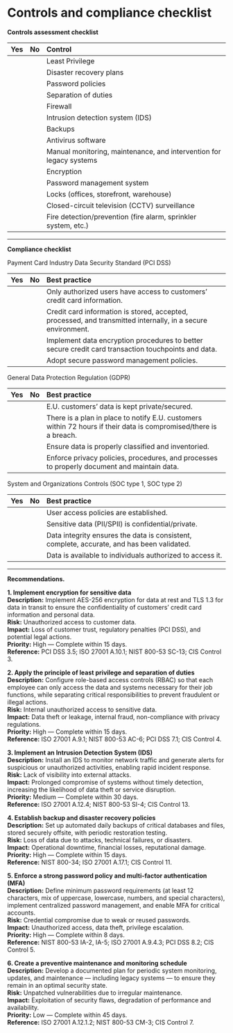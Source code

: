 # Controls and compliance checklist

**Controls assessment checklist**

|   Yes |     No | Control |
| ----- | ----- | :---- |
|  |  | Least Privilege |
|  |  | Disaster recovery plans |
|  |  | Password policies |
|  |  | Separation of duties |
|  |  | Firewall |
|  |  | Intrusion detection system (IDS) |
|  |  | Backups |
|  |  | Antivirus software |
|  |  | Manual monitoring, maintenance, and intervention for legacy systems |
|  |  | Encryption |
|  |  | Password management system |
|  |  | Locks (offices, storefront, warehouse) |
|  |  | Closed-circuit television (CCTV) surveillance |
|  |  | Fire detection/prevention (fire alarm, sprinkler system, etc.) |

---

**Compliance checklist**

Payment Card Industry Data Security Standard (PCI DSS)

| Yes |     No | Best practice |
| ----- | ----- | :---- |
|  |  | Only authorized users have access to customers’ credit card information.  |
|  |  | Credit card information is stored, accepted, processed, and transmitted internally, in a secure environment. |
|  |  | Implement data encryption procedures to better secure credit card transaction touchpoints and data.  |
|  |  | Adopt secure password management policies. |

General Data Protection Regulation (GDPR)

| Yes |     No | Best practice |
| ----- | ----- | :---- |
|  |  | E.U. customers’ data is kept private/secured. |
|  |  | There is a plan in place to notify E.U. customers within 72 hours if their data is compromised/there is a breach. |
|  |  | Ensure data is properly classified and inventoried. |
|  |  | Enforce privacy policies, procedures, and processes to properly document and maintain data. |

System and Organizations Controls (SOC type 1, SOC type 2\) 

| Yes |     No | Best practice |
| ----- | ----- | :---- |
|  |  | User access policies are established. |
|  |  | Sensitive data (PII/SPII) is confidential/private. |
|  |  | Data integrity ensures the data is consistent, complete, accurate, and has been validated. |
|  |  | Data is available to individuals authorized to access it. |

---

**Recommendations.**

**1\. Implement encryption for sensitive data**  
**Description:** Implement AES-256 encryption for data at rest and TLS 1.3 for data in transit to ensure the confidentiality of customers’ credit card information and personal data.  
**Risk:** Unauthorized access to customer data.  
**Impact:** Loss of customer trust, regulatory penalties (PCI DSS), and potential legal actions.  
**Priority:** High — Complete within 15 days.  
**Reference:** PCI DSS 3.5; ISO 27001 A.10.1; NIST 800-53 SC-13; CIS Control 3\.

**2\. Apply the principle of least privilege and separation of duties**  
**Description:** Configure role-based access controls (RBAC) so that each employee can only access the data and systems necessary for their job functions, while separating critical responsibilities to prevent fraudulent or illegal actions.  
**Risk:** Internal unauthorized access to sensitive data.  
**Impact:** Data theft or leakage, internal fraud, non-compliance with privacy regulations.  
**Priority:** High — Complete within 15 days.  
**Reference:** ISO 27001 A.9.1; NIST 800-53 AC-6; PCI DSS 7.1; CIS Control 4\.

**3\. Implement an Intrusion Detection System (IDS)**  
**Description:** Install an IDS to monitor network traffic and generate alerts for suspicious or unauthorized activities, enabling rapid incident response.  
**Risk:** Lack of visibility into external attacks.  
**Impact:** Prolonged compromise of systems without timely detection, increasing the likelihood of data theft or service disruption.  
**Priority:** Medium — Complete within 30 days.  
**Reference:** ISO 27001 A.12.4; NIST 800-53 SI-4; CIS Control 13\.

**4\. Establish backup and disaster recovery policies**  
**Description:** Set up automated daily backups of critical databases and files, stored securely offsite, with periodic restoration testing.  
**Risk:** Loss of data due to attacks, technical failures, or disasters.  
**Impact:** Operational downtime, financial losses, reputational damage.  
**Priority:** High — Complete within 15 days.  
**Reference:** NIST 800-34; ISO 27001 A.17.1; CIS Control 11\.

**5\. Enforce a strong password policy and multi-factor authentication (MFA)**  
**Description:** Define minimum password requirements (at least 12 characters, mix of uppercase, lowercase, numbers, and special characters), implement centralized password management, and enable MFA for critical accounts.  
**Risk:** Credential compromise due to weak or reused passwords.  
**Impact:** Unauthorized access, data theft, privilege escalation.  
**Priority:** High — Complete within 8 days.  
**Reference:** NIST 800-53 IA-2, IA-5; ISO 27001 A.9.4.3; PCI DSS 8.2; CIS Control 5\.

**6\. Create a preventive maintenance and monitoring schedule**  
**Description:** Develop a documented plan for periodic system monitoring, updates, and maintenance — including legacy systems — to ensure they remain in an optimal security state.  
**Risk:** Unpatched vulnerabilities due to irregular maintenance.  
**Impact:** Exploitation of security flaws, degradation of performance and availability.  
**Priority:** Low — Complete within 45 days.  
**Reference:** ISO 27001 A.12.1.2; NIST 800-53 CM-3; CIS Control 7\.